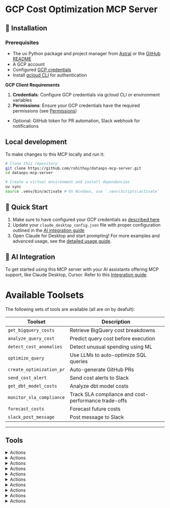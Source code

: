 # GCP Cost Optimization MCP Server

## 🚀 Installation

### Prerequisites
* The uv Python package and project manager from [Astral](https://docs.astral.sh/uv/getting-started/installation/) or the [GitHub README](https://github.com/astral-sh/uv#installation)
* A GCP account
* Configured [GCP credentials](https://github.com/rohithay/cloud-dataops-agent/blob/main/docs/gcp-config.md)
* Install [gcloud CLI](https://cloud.google.com/sdk/docs/install-sdk) for authentication

**GCP Client Requirements**
1. **Credentials**: Configure GCP credentials via gcloud CLI or environment variables
2. **Permissions**: Ensure your GCP credentials have the required permissions (see [Permissions](https://github.com/rohithay/cloud-dataops-agent/blob/main/docs/permissions.md))
* Optional: GitHub token for PR automation, Slack webhook for notifications

## Local development

To make changes to this MCP locally and run it:
   ```bash
   # Clone this repository
   git clone https://github.com/rohithay/dataops-mcp-server.git
   cd dataops-mcp-server

   # Create a virtual environment and install dependencies
   uv sync
   source .venv/bin/activate # On Windows, use `.venv\Scripts\activate`
   ```

## 🚦 Quick Start
1. Make sure to have configured your GCP credentials as [described here](https://github.com/rohithay/cloud-dataops-agent/blob/main/docs/gcp-config.md)
2. Update your `claude_desktop_config.json` file with proper configuration outlined in the [AI integration guide](https://github.com/rohithay/cloud-dataops-agent/blob/main/docs/ai-integration.md)
3. Open Claude for Desktop and start prompting!
For more examples and advanced usage, see the [detailed usage guide](https://github.com/rohithay/cloud-dataops-agent/blob/main/docs/usage.md).

## 🤖 AI Integration
To get started using this MCP server with your AI assistants offering MCP support, like Claude Desktop, Cursor. Refer to this [Integration guide](https://github.com/rohithay/cloud-dataops-agent/blob/main/docs/ai-integration.md).

# Available Toolsets

The following sets of tools are available (all are on by deafult):

<!-- START AUTOMATED TOOLSETS -->
Toolset | Description
---|---
`get_bigquery_costs` | Retrieve BigQuery cost breakdowns
`analyze_query_cost` | Predict query cost before execution
`detect_cost_anomalies` | Detect unusual spending using ML
`optimize_query` | Use LLMs to auto-optimize SQL queries
`create_optimization_pr` | Auto-generate GitHub PRs
`send_cost_alert` | Send cost alerts to Slack
`get_dbt_model_costs` | Analyze dbt model costs
`monitor_sla_compliance` | Track SLA compliance and cost-performance trade-offs
`forecast_costs` | Forecast future costs
`slack_post_message` | Post message to Slack

<!--END AUTOMATED TOOLSETS -->
---

## Tools


<!-- START AUTOMATED TOOLS -->
<details>

<summary>Actions</summary>

### Tool: `get_bigquery_costs`
Retrieve comprehensive BigQuery cost analysis for specified time periods.

| Parameters | Type     | Description |
|------------|----------|-------------|
| `days` | number (default: 7) | Number of days to analyze (1–90) |
| `project_id` | string (optional) | Specific GCP project ID |
| `include_predictions` | boolean (default: true) | Include ML-based cost forecasting |
| `group_by` | array (default: ["date"]) | Grouping dimensions (date, user, dataset, query_type) |
| `include_query_details` | boolean (default: false) | Include individual query cost breakdowns |

</details>

<details>

<summary>Actions</summary>

### Tool: `analyze_query_cost`
Predict cost of a SQL query before execution and get optimization suggestions.

| Parameters | Type     | Description |
|------------|----------|-------------|
| `sql` | string (required) | SQL query to analyze |
| `project_id` | string (optional) | GCP project ID |
| `include_optimization` | boolean (default: true) | Include AI-powered optimization suggestions |
| `optimization_model` | string (default: "claude") | Model to use ("claude", "gpt-4") |
| `create_pr_if_savings` | boolean (default: false) | Create GitHub PR if savings exceed threshold |

</details>

<details>

<summary>Actions</summary>

### Tool: `detect_cost_anomalies`
Use ML to detect cost spikes, anomalies, and early signs of overruns.

| Parameters | Type     | Description |
|------------|----------|-------------|
| `days` | number (default: 30) | Historical days to analyze |
| `sensitivity` | string (default: "medium") | Sensitivity (low, medium, high) |
| `project_id` | string (optional) | GCP project ID |
| `alert_threshold` | number (default: 0.25) | Alert threshold (e.g., 0.25 = 25% increase) |
| `send_slack_alert` | boolean (default: false) | Send alert to Slack |

</details>

<details>

<summary>Actions</summary>

### Tool: `optimize_query`
LLM-powered query optimization with cost-saving recommendations.

| Parameters | Type     | Description |
|------------|----------|-------------|
| `sql` | string (required) | SQL query to optimize |
| `optimization_goals` | array (default: ["cost", "performance"]) | Objectives for optimization |
| `preserve_results` | boolean (default: true) | Ensure results are unchanged |
| `include_explanation` | boolean (default: true) | Include explanation of changes |
| `target_savings_pct` | number (default: 30) | Target savings percentage |
| `dbt_model_path` | string (optional) | Path to dbt model for context |

</details>

<details>

<summary>Actions</summary>

### Tool: `create_optimization_pr`
Auto-create GitHub PRs with optimized SQL and validation tests.

| Parameters | Type     | Description |
|------------|----------|-------------|
| `optimization_id` | string (required) | Optimization analysis ID |
| `repository` | string (default: "data-platform") | GitHub repo name |
| `base_branch` | string (default: "main") | Base branch for the PR |
| `title_prefix` | string (default: "🚀 Cost Optimization") | Prefix for PR title |
| `assign_reviewers` | boolean (default: true) | Auto-assign reviewers |
| `include_tests` | boolean (default: true) | Generate validation tests |

</details>

<details>

<summary>Actions</summary>

### Tool: `send_cost_alert`
Send actionable cost alerts to Slack with rich context.

| Parameters | Type     | Description |
|------------|----------|-------------|
| `alert_type` | string (required) | Type of alert (anomaly, budget_warning, optimization_opportunity) |
| `cost_data` | object (required) | Data to include in the alert |
| `severity` | string (default: "medium") | Alert severity level |
| `channel` | string (default: "#data-ops-alerts") | Slack channel for alert |
| `mention_users` | array (default: []) | Users to mention |
| `include_remediation` | boolean (default: true) | Include fix suggestions |

</details>

<details>

<summary>Actions</summary>

### Tool: `get_dbt_model_costs`
Analyze dbt model execution costs and optimization opportunities.

| Parameters | Type     | Description |
|------------|----------|-------------|
| `model_path` | string (optional) | Specific dbt model path |
| `include_dependencies` | boolean (default: true) | Analyze downstream impacts |
| `materialization_analysis` | boolean (default: true) | Suggest materialization strategy improvements |
| `days` | number (default: 7) | Time period for analysis |
| `suggest_optimizations` | boolean (default: true) | Include cost-saving suggestions |

</details>

<details>

<summary>Actions</summary>

### Tool: `monitor_sla_compliance`
Monitor pipeline SLAs and correlate with cost-performance metrics.

| Parameters | Type     | Description |
|------------|----------|-------------|
| `sla_type` | string (default: "all") | SLA type (latency, freshness, success_rate, all) |
| `time_window` | string (default: "24h") | Time window for analysis |
| `include_cost_correlation` | boolean (default: true) | Link SLA with cost data |
| `alert_on_breach` | boolean (default: false) | Send alerts for SLA breaches |
| `optimization_suggestions` | boolean (default: true) | Suggest cost-aware fixes |

</details>

<details>

<summary>Actions</summary>

### Tool: `forecast_costs`
Forecast future GCP spend using ML and scenario modeling.

| Parameters | Type     | Description |
|------------|----------|-------------|
| `forecast_days` | number (default: 30) | Days to forecast |
| `include_confidence_intervals` | boolean (default: true) | Include prediction ranges |
| `breakdown_by` | array (default: ["service"]) | Forecast by (e.g., service, project) |
| `scenario_analysis` | boolean (default: false) | Include optimistic/pessimistic forecasts |
| `budget_recommendations` | boolean (default: true) | Suggest budget allocations |

</details>

<details>

<summary>Actions</summary>

### Tool: `slack_post_message`
Post a message to a Slack channel.

| Parameters | Type     | Description |
|------------|----------|-------------|
| `channel_id` | string | ID of the Slack channel |
| `text` | string | Message text to post |

</details>
